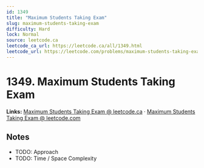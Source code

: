 ```yaml
--- 
id: 1349
title: "Maximum Students Taking Exam"
slug: maximum-students-taking-exam
difficulty: Hard
lock: Normal
source: leetcode.ca
leetcode_ca_url: https://leetcode.ca/all/1349.html
leetcode_url: https://leetcode.com/problems/maximum-students-taking-exam/
---
```


# 1349. Maximum Students Taking Exam

**Links:** [Maximum Students Taking Exam @ leetcode.ca](https://leetcode.ca/all/1349.html) · [Maximum Students Taking Exam @ leetcode.com](https://leetcode.com/problems/maximum-students-taking-exam/)

## Notes
- TODO: Approach
- TODO: Time / Space Complexity
